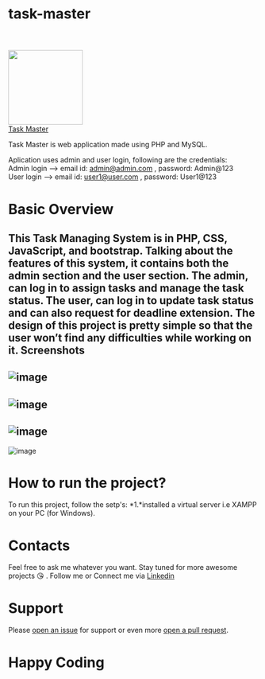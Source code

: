 # task-master<h1 align="center">
  <br>
    <img width="150" src="https://upload.wikimedia.org/wikipedia/commons/2/27/PHP-logo.svg">
  <br>
  <a href="">Task Master</a>
  <br>
</h1>

Task Master is web application made using PHP and MySQL.

Aplication uses admin and user login, following are the credentials:</br>
Admin login --> email id: admin@admin.com , password: Admin@123</br>
User login --> email id: user1@user.com , password: User1@123

# Basic Overview
This Task Managing System is in PHP, CSS, JavaScript, and bootstrap. Talking about the features of this system, it contains both the admin section and the user section. The admin, can log in to assign tasks and manage the task status. The user, can log in to update task status and can also request for deadline extension. The design of this project is pretty simple so that the user won’t find any difficulties while working on it.
Screenshots
--------------
![image](https://github.com/Vikram-Choudhary/Geolocation-weather/blob/master/ScreenShots/rain.JPG)
--------------
![image](https://github.com/Vikram-Choudhary/Geolocation-weather/blob/master/ScreenShots/snow.JPG)
--------------
![image](https://github.com/Vikram-Choudhary/Geolocation-weather/blob/master/ScreenShots/clearSky.JPG)
--------------
![image](https://github.com/Vikram-Choudhary/Geolocation-weather/blob/master/ScreenShots/nightCloud.JPG)

# How to run the project?
To run this project, follow the setp's:
*1.*installed a virtual server i.e XAMPP on your PC (for Windows).

 # Contacts
Feel free to ask me whatever you want. Stay tuned for more awesome projects :kissing_heart: . Follow me or Connect me via <a href="https://www.linkedin.com/in/choudhary-vikram/">Linkedin<a/>

# Support
Please [open an issue](https://github.com/Vikram-Choudhary/Geolocation-weather/issues) for support or even more [open a pull request](https://github.com/Vikram-Choudhary/Geolocation-weather/pulls).

# Happy Coding
